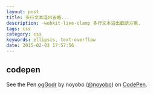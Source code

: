 ```yaml
---
layout: post
title: 多行文本溢出省略...
description: -webkit-line-clamp 多行文本溢出截断方案.
tags: css
category: css
keywords: ellipsis, text-overflow
date: 2015-02-03 17:57:56
---
```


## codepen

<p data-height="195" data-theme-id="11949" data-slug-hash="ogGodr" data-default-tab="result" data-user="noyobo" class='codepen'>See the Pen <a href='http://codepen.io/noyobo/pen/ogGodr/'>ogGodr</a> by noyobo (<a href='http://codepen.io/noyobo'>@noyobo</a>) on <a href='http://codepen.io'>CodePen</a>.</p>
<script async src="//assets.codepen.io/assets/embed/ei.js"></script>

